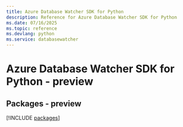 ```yaml
---
title: Azure Database Watcher SDK for Python
description: Reference for Azure Database Watcher SDK for Python
ms.date: 07/16/2025
ms.topic: reference
ms.devlang: python
ms.service: databasewatcher
---
```

# Azure Database Watcher SDK for Python - preview
## Packages - preview
[!INCLUDE [packages](database-watcher-index.md)]